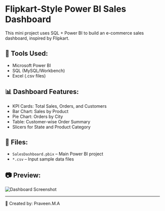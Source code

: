 # Flipkart-Style Power BI Sales Dashboard

This mini project uses SQL + Power BI to build an e-commerce sales dashboard, inspired by Flipkart.

## 💼 Tools Used:
- Microsoft Power BI
- SQL (MySQL/Workbench)
- Excel (.csv files)

## 📊 Dashboard Features:
- KPI Cards: Total Sales, Orders, and Customers
- Bar Chart: Sales by Product
- Pie Chart: Orders by City
- Table: Customer-wise Order Summary
- Slicers for State and Product Category

## 📁 Files:
- `SalesDashboard.pbix` – Main Power BI project
- `*.csv` – Input sample data files

## 📷 Preview:
![Dashboard Screenshot](dashboard-screenshot.png)

---
📌 Created by: Praveen.M.A

